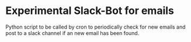 # Experimental Slack-Bot for emails

Python script to be called by cron to periodically check for new emails and
post to a slack channel if an new email has been found.
